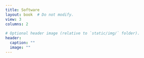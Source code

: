 ```yaml
---
title: Software
layout: book  # Do not modify.
view: 3
columns: 2
  
# Optional header image (relative to `static/img/` folder).
header:
  caption: ""
  image: ""
---
```

